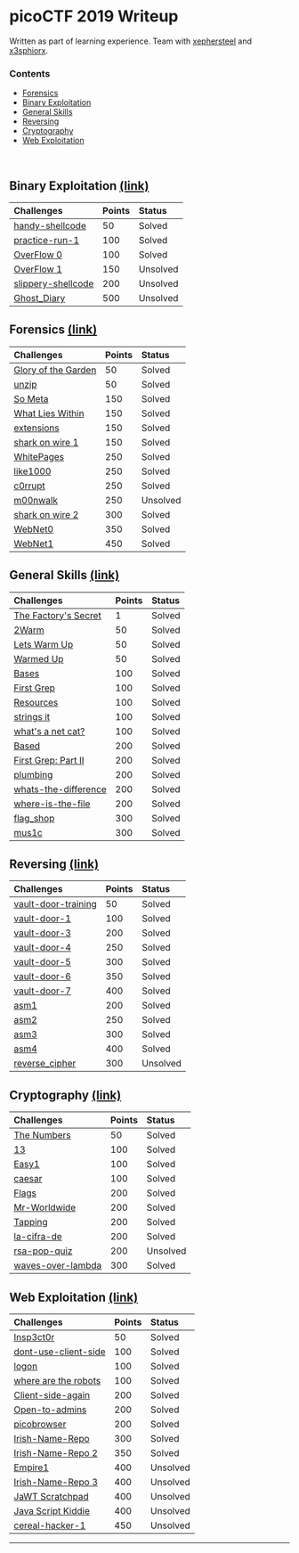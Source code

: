# picoCTF 2019 Writeup

Written as part of learning experience. Team with [xephersteel](https://github.com/xephersteel) and [x3sphiorx](https://github.com/x3sphiorx).

### Contents

*   [Forensics](#forensics-link)
*   [Binary Exploitation](#binary-exploitation-link)
*   [General Skills](#general-skills-link)
*   [Reversing](#reversing-link)
*   [Cryptography](#cryptography-link)
*   [Web Exploitation](#web-exploitation-link)

<br/>

## Binary Exploitation [(link)](binary-exploitation)

| Challenges                                              | Points     | Status |
|:--------------------------------------------------------|:-----------|:-------|
| [handy-shellcode](binary-exploitation#handy-shellcode)  | 50         | Solved |
| [practice-run-1](binary-exploitation#practice-run-1)    | 100        | Solved |
| [OverFlow 0](binary-exploitation#OverFlow-0)            | 100        | Solved |
| [OverFlow 1](binary-exploitation#OverFlow-1)            | 150        | Unsolved |
| [slippery-shellcode](binary-exploitation#slippery-shellcode)   | 200        | Unsolved |
| [Ghost_Diary](binary-exploitation#Ghost_Diary)          | 500        | Unsolved |

## Forensics [(link)](forensics)

| Challenges                                                     | Points | Status |
|:---------------------------------------------------------------|:-------|:-------|
| [Glory of the Garden](forensics#Glory-of-the-Garden)           | 50     | Solved |
| [unzip](forensics#unzip)            							 | 50     | Solved |
| [So Meta](forensics#so-meta)                          		 | 150    | Solved |
| [What Lies Within](forensics#what-lies-within) 		         | 150    | Solved |
| [extensions](forensics#extensions) 						     | 150    | Solved |
| [shark on wire 1](forensics#shark-on-wire-1) 				     | 150    | Solved |
| [WhitePages](forensics#WhitePages) 				     		 | 250    | Solved |
| [like1000](forensics#like1000) 				                 | 250    | Solved |
| [c0rrupt](forensics#c0rrupt) 				    				 | 250    | Solved  |
| [m00nwalk](forensics#m00nwalk) 				    			 | 250    | Unsolved |
| [shark on wire 2](forensics#shark-on-wire-2) 				     | 300    | Solved |
| [WebNet0](forensics#WebNet0) 				                     | 350    | Solved |
| [WebNet1](forensics#WebNet1) 				                     | 450    | Solved |

## General Skills [(link)](general-skills)

| Challenges                                        | Points     | Status |
|:--------------------------------------------------|:-----------|:-------|
| [The Factory's Secret](general-skills#The-Factorys-Secret)            | 1           | Solved |
| [2Warm](general-skills#2Warm)           								 | 50          | Solved |
| [Lets Warm Up](general-skills#Lets-Warm-Up)           				 | 50          | Solved |
| [Warmed Up](general-skills#Warmed-Up)             					 | 50          | Solved |
| [Bases](general-skills#bases)                  						 | 100         | Solved |
| [First Grep](general-skills#First-Grep)                 				 | 100         | Solved |
| [Resources](general-skills#Resources)                 				 | 100         | Solved |
| [strings it](general-skills#strings-it)                 				 | 100         | Solved |
| [what's a net cat?](general-skills#whats-a-netcat?)                    | 100         | Solved |
| [Based ](general-skills#based)                 					     | 200         | Solved |
| [First Grep: Part II ](general-skills#First-Grep-Part-II )             | 200         | Solved |
| [plumbing ](general-skills#plumbing)                       	         | 200         | Solved |
| [whats-the-difference ](general-skills#whats-the-difference)           | 200         | Solved |
| [where-is-the-file](general-skills#where-is-the-file )               	 | 200         | Solved |
| [flag_shop](general-skills#flag_shop )               	                 | 300         | Solved |
| [mus1c](general-skills#mus1c )               	               		     | 300         | Solved |

## Reversing [(link)](reversing)

| Challenges                                  | Points     | Status |
|:--------------------------------------------|:-----------|:-------|
| [vault-door-training](reversing#vault-door-training)      | 50         | Solved |
| [vault-door-1](reversing#vault-door-1)       				| 100        | Solved |
| [vault-door-3](reversing#vault-door-3)       				| 200        | Solved |
| [vault-door-4](reversing#vault-door-4)       				| 250        | Solved |
| [vault-door-5](reversing#vault-door-5)       				| 300        | Solved |
| [vault-door-6](reversing#vault-door-6)       				| 350        | Solved |
| [vault-door-7](reversing#vault-door-7)       				| 400        | Solved |
| [asm1](reversing#asm1)       							    | 200        | Solved |
| [asm2](reversing#asm2)       							    | 250        | Solved |
| [asm3](reversing#asm3)       							    | 300        | Solved |
| [asm4](reversing#asm4)       							    | 400        | Solved |
| [reverse_cipher](reversing#reverse_cipher)       			| 300        | Unsolved |

## Cryptography [(link)](cryptography)

| Challenges                                                | Points     | Status   |
|:----------------------------------------------------------|:-----------|:---------|
| [The Numbers ](cryptography#The-Numbers)       		 	 | 50        | Solved   |
| [13](cryptography#13)          							 | 100        | Solved   |
| [Easy1](cryptography#Easy1)         				   		 | 100        | Solved   |
| [caesar](cryptography#caesar)         				     | 100        | Solved   |
| [Flags](cryptography#Flags)           					 | 200        | Solved   |
| [Mr-Worldwide](cryptography#Mr-Worldwide)           		 | 200        | Solved   |
| [Tapping](cryptography#Tapping)           				 | 200        | Solved   |
| [la-cifra-de](cryptography#la-cifra-de)           		 | 200        | Solved   |
| [rsa-pop-quiz](cryptography#rsa-pop-quiz)           		 | 200        | Unsolved |
| [waves-over-lambda](cryptography#waves-over-lambda)        | 300        | Solved   |

## Web Exploitation [(link)](web-exploitation)

| Challenges                                                            | Points | Status |
|:----------------------------------------------------------------------|:-------|:-------|
| [Insp3ct0r](web-exploitation#Insp3ct0r)                               | 50     | Solved |
| [dont-use-client-side](web-exploitation#dont-use-client-side)         | 100    | Solved |
| [logon](web-exploitation#logon)                                       | 100    | Solved |
| [where are the robots](web-exploitation#where-are-the-robots)         | 100    | Solved |
| [Client-side-again](web-exploitation#Client-side-again)               | 200    | Solved |
| [Open-to-admins](web-exploitation#Open-to-admins)         			| 200    | Solved |
| [picobrowser](web-exploitation#picobrowser)         					| 200    | Solved |
| [Irish-Name-Repo](web-exploitation#Irish-Name-Repo)         			| 300    | Solved |
| [Irish-Name-Repo 2](web-exploitation#Irish-Name-Repo-2)         	    | 350    | Solved |
| [Empire1](web-exploitation#Empire1)         	   						| 400    | Unsolved |
| [Irish-Name-Repo 3](web-exploitation#Irish-Name-Repo-3)         	    | 400    | Unsolved |
| [JaWT Scratchpad](web-exploitation#JaWT-Scratchpad)              	    | 400    | Unsolved |
| [Java Script Kiddie](web-exploitation#JavaScript-Kiddie)              | 400    | Unsolved |
| [cereal-hacker-1](web-exploitation#cereal-hacker-1)                   | 450    | Unsolved |

- - -
